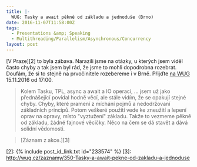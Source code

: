 ```yaml
---
title: |-
  WUG: Tasky a await pěkně od základu a jednoduše (Brno)
date: 2016-11-07T11:58:00Z
tags:
  - Presentations &amp; Speaking
  - Multithreading/Parallelism/Asynchronous/Concurrency
layout: post
---
```

[V Praze][2] to byla zábava. Narazili jsme na otázky, u kterých jsem viděl často chyby a tak jsem byl rád, že jsme to mohli dopodrobna rozebrat. Doufám, že si to stejně na prvočinitele rozebereme i v Brně. Přijďte [na WUG][1] 15.11.2016 od 17:00. 

<!-- excerpt -->

> Kolem Tasku, TPL, async a await a IO operací, ... jsem už jako přednášející povídal hodně věcí, ale stále vidím, že se opakují stejné chyby. Chyby, které pramení z míchání pojmů a nedodržovaní základních principů. Potom veškeré použití vede ke zneužití a lepení oprav na opravy, místo "vyztužení" základu. Takže to vezmeme pěkně od základu, žádné fajnové věcičky. Něco na čem se dá stavět a dává solidní vědomosti. 

> [Záznam z akce.][3]

[1]: http://wug.cz/brno/akce/888-Tasky-a-await-pekne-od-zakladu-a-jednoduse
[2]: {% include post_id_link.txt id="233574" %}
[3]: http://wug.cz/zaznamy/350-Tasky-a-await-pekne-od-zakladu-a-jednoduse